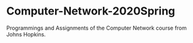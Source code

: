 # Computer-Network-2020Spring

Programmings and Assignments of the Computer Network course from Johns Hopkins.
